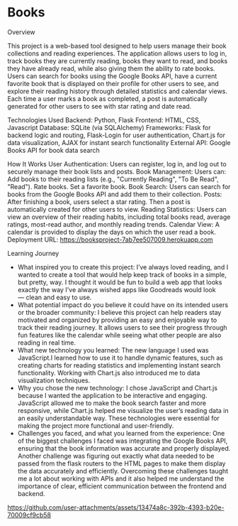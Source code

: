 # Books
Overview

This project is a web-based tool designed to help users manage their book collections and reading experiences. The application allows users to log in, track books they are currently reading, books they want to read, and books they have already read, while also giving them the ability to rate books. Users can search for books using the Google Books API, have a current favorite book that is displayed on their profile for other users to see, and explore their reading history through detailed statistics and calendar views. Each time a user marks a book as completed, a post is automatically generated for other users to see with star rating and date read.

Technologies Used
Backend: Python, Flask
Frontend: HTML, CSS, Javascript
Database: SQLite (via SQLAlchemy)
Frameworks: Flask for backend logic and routing, Flask-Login for user authentication, Chart.js for data visualization, AJAX for instant search functionality
External API: Google Books API for book data search

How It Works
User Authentication: Users can register, log in, and log out to securely manage their book lists and posts.
Book Management: Users can:
Add books to their reading lists (e.g., "Currently Reading", "To Be Read", "Read").
Rate books.
Set a favorite book.
Book Search: Users can search for books from the Google Books API and add them to their collection.
Posts: After finishing a book, users select a star rating. Then a post is automatically created for other users to view.
Reading Statistics: Users can view an overview of their reading habits, including total books read, average ratings, most-read author, and monthly reading trends.
Calendar View: A calendar is provided to display the days on which the user read a book.
Deployment URL:
https://booksproject-7ab7ee507009.herokuapp.com

Learning Journey

- What inspired you to create this project:
I’ve always loved reading, and I wanted to create a tool that would help keep track of books in a simple, but pretty, way. I thought it would be fun to build a web app that looks exactly the way I've always wished apps like Goodreads would look — clean and easy to use.
- What potential impact do you believe it could have on its intended users or the broader community:
I believe this project can help readers stay motivated and organized by providing an easy and enjoyable way to track their reading journey. It allows users to see their progress through fun features like the calendar while seeing what other people are also reading in real time.
- What new technology you learned:
The new language I used was JavaScript.I learned how to use it to handle dynamic features, such as creating charts for reading statistics and implementing instant search functionality. Working with Chart.js also introduced me to data visualization techniques.
- Why you chose the new technology:
I chose JavaScript and Chart.js because I wanted the application to be interactive and engaging. JavaScript allowed me to make the book search faster and more responsive, while Chart.js helped me visualize the user’s reading data in an easily understandable way. These technologies were essential for making the project more functional and user-friendly.
- Challenges you faced, and what you learned from the experience:
One of the biggest challenges I faced was integrating the Google Books API, ensuring that the book information was accurate and properly displayed. Another challenge was figuring out exactly what data needed to be passed from the flask routers to the HTML pages to make them display the data accurately and efficiently. Overcoming these challenges taught me a lot about working with APIs and it also helped me understand the importance of clear, efficient communication between the frontend and backend.




https://github.com/user-attachments/assets/13474a8c-392b-4393-b20e-70009cf9cb58

